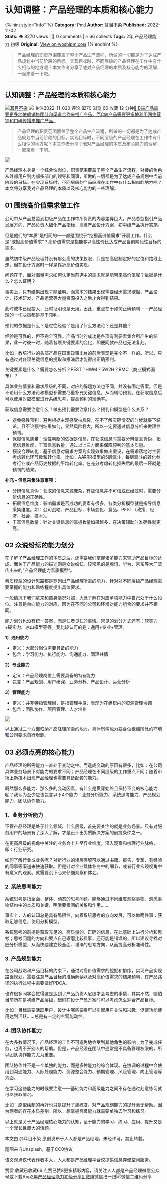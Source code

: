 # 认知调整：产品经理的本质和核心能力
{% hint style="info" %}
**Category:** Pmd
**Author:** [耳目不染](https://www.woshipm.com/u/931453)
**Published:** 2022-11-02  
**Stats:** 👁️ 8270 views | 💬 0 comments | ⭐ 66 collects
**Tags:** 2年,产品经理能力,初级
**Original:** [View on woshipm.com](https://www.woshipm.com/pmd/5664438.html)
{% endhint %}
> 产品经理的职责范围覆盖了整个产品生产流程，所做的一切都是为了达成产品规划中当前阶段的目标。实现目标时，不同层级的产品经理在工作中有什么相似的地方呢？本文作者分享了他对产品经理的本质及核心能力的理解，一起来看一下吧。

---

## 认知调整：产品经理的本质和核心能力

[![](https://static.woshipm.com/view/woshipm_api_def_20231230172052_7108.png?imageView2/1/w/72/h/72/q/100)](https://www.woshipm.com/u/931453)[耳目不染](https://www.woshipm.com/u/931453) ![](https://static.woshipm.com/tag/1101_1@2x.png) 关注2022-11-020 评论 8270 浏览 66 收藏 12 分钟[🔗 B端产品需要更多地依赖销售团队和渠道合作来推广产品，而C端产品需要更多地利用网络营销和口碑传播来推广产品..](https://ke.qidianla.com/courses/bcpm)

> 产品经理的职责范围覆盖了整个产品生产流程，所做的一切都是为了达成产品规划中当前阶段的目标。实现目标时，不同层级的产品经理在工作中有什么相似的地方呢？本文作者分享了他对产品经理的本质及核心能力的理解，一起来看一下吧。

![](https://image.woshipm.com/wp-files/2022/11/yA1rdajXLPQ5ToxMJdOB.png)

产品经理本身是一个综合性岗位，职责范围覆盖了整个产品生产流程，对接的角色从外部用户到内部多部门的领导和同事，所做的一切都是为了达成产品规划中当前阶段的目标。在实现目标时，不同层级的产品经理在工作中有什么相似的地方呢？本文将分享我对产品经理的本质以及核心能力的一些理解。

## 01 围绕高价值需求做工作

公司中从产品总监到初级产品在工作中所负责的内容差异巨大，产品总监指引产品发展方向、产品负责人细化产品指标，高级产品设计方案，初中级产品执行实施。

但是他们的“本质”是相同的——都是围绕于“挖掘高价值需求”开展工作。什么是“挖掘高价值需求”？高价值需求是指能够以高性价比达成产品当前阶段性目标的需求。

虽然初中级产品经理并没有那么高的决策权限，只是在高层制定好的定位和路线上走，但在设计方案时一样是靠近高价值实现。

问题在于，面对海量需求如何认定当前选中的需求就是能带来高价值呢？依据是什么？怎么证明？

事实上，只有结果出现才能证明。而需求的结果出现需要经历需求挖掘、产品设计、技术研发、产品运营等大量资源投入之后才会得到结果。

此时成本已经投入，此时证明也是无用。因此，重点在于如何正确预判——产品经理的一切决策都是基于预判。

预判的依据是什么？是过往经验？是用了什么方法论？还是其他？

经验是可靠的，但不完全可靠。产品当时的成功是各项有利要素集合所产生的结果，此一时彼一时，随着各项关键要素的变化，即便同款产品也无法复刻。

比如：教培行业的头部产品在国家政策出台的前后表现是完全不一样的。所以，只有通过对各项关键信息的提取和推演后才能得出正确预判。

关键要素是什么？需要怎么分析？PEST？HWM？5W2H？BMC（商业模式画布）？

具体业务情景和需求层级的不同，对应的解题方法也不同，并没有固定答案。但是不论用什么方法论和模型都需要尽量补充关键信息，从而辅助预判。在获取信息后可以使用对应模型进行系统思考，提高预判的准确率。

获取信息需要注意什么？做出预判需要注意什么？预判和模型是什么关系？

*   避免感性预判：避免根据主观感受拍脑袋，在不了解实际情况的时候就妄下结论。且不论预判结果如何，显然风险极大，所以一定要通过信息分析来做理性预判。
*   保障信息质量：理性判断的依据是信息，在获取信息时需要分辨信息真伪、拓宽信息维度、丰富信息数量，通过以上三方面来保障预判的基本质量。
*   预设合理转化：基于信息对需求方案的实现效果做出假设，在需求落地时主要考虑转化环节数和转化率。比如：AARRR模型的5层漏斗，每层漏斗的转化参考行业或产品历史数据的平均转化率。在充分考虑转化损失后的最后一环就是预判的结果。

**补充 – 信息采集注意事项：**

*   分辨信息真伪：获取的信息来源庞杂，有些信息并不可信或已经过时，需要分辨信息的正确性。
*   拓展信息维度：影响需求是否成功的要素有很多，各类分析模型就是指导信息采集维度。如：公司战略、产品目标、市场变化、竞品、PEST（政策、经济、社会、技术）。
*   丰富信息数量：针对关键信息的掌握数量如果越多，在决策辅助时准确性就更高。

## 02 众说纷纭的能力划分

在了解了产品经理工作的本质之后，还需要我们掌握诸多能力来辅助产品目标的达成，而关于产品能力的描述则是众说纷纭。较常见的是腾讯、华为、京东等大厂流传出来的“产品经理能力素质模型”。

素质模型的设计思路都是罗列出产品经理所需的能力，针对对不同层级产品经理需要掌握的能力和熟练程度提出具体要求。

一般情况下我们拿来和自身情况对照，大概了解在对应单项能力中自己处于什么段位。注意是单向能力的对应，因为在不同的公司和环境对能力组合的要求并不相同。

能力划分也没有统一答案，而是仁者见仁的事情。常见的划分方式还有：软实力+硬实力、冰山模型等等。我比较认可的是：通用+专业+管理。

**1）通用能力**

*   定义：大部分岗位需要具备的能力
*   包含：学习能力、执行能力、沟通能力、同理共情

**2）专业能力**

*   定义：产品经理岗位上需要具备的特有能力
*   包含：产品规划、用户研究、业务分析、产品设计、运营分析

**3）管理能力**

*   定义：并非特指管理岗，是指管理手段，表现为在组织内的资源管理协调
*   包含：团队协作、项目管理、人才培养

![](https://image.woshipm.com/wp-files/2022/11/Ui3cwqU57QgRP3XZJkTS.png)

以上通过三个方面归纳产品经理所需的能力，具体所需能力要各位根据所处的环境和公司要求自行增删。

## 03 必须点亮的核心能力

产品经理的所需能力一直处于变动之中。而造成变动的原因有很多，比如：在公司具体业务场景下对能力的要求不同；产品经理在不同层级的工作重点不同；随着市场上新技术出现产品经理也需要具备配套的能力。

既然那么多能力、那么多的变动因素，有什么是贯穿始终且保持不变的核心能力呢？我认为至少应该包含以下4个能力：业务分析能力、系统思考能力、产品规划能力、团队协作能力。

### 1、业务分析能力

不管产品经理是处于什么领域、什么层级，首先要关注的就是业务场景。只有对服务用户的场景有了深入了解，才是设计出优质解决方案的前提条件之一。

在更高层级的视角中关注的业务会上升至行业维度，深入观察和梳理行业脉络，即：行业研究。

如何了解行业或业务呢？对新行业的浅层理解可以通过书籍、报告、专家、有经验的同事等渠道来快速获取。但是针对企业具体业务中的细节，或者行业宏观视角中有意义的观察。就需要沉下心来仔细观察和体会。

### 2\. 系统思考能力

系统思考是指全面、整体、动态的思考问题。能够通过不同维度观察事物、洞悉事物结构中的本质和关键、明晰要素间的关系和作用……

事实上，人的认知总是具有局限性，向着系统思考的方向发展，可以做两件事：获取足够信息，使用分析模型。

系统思考的前提是获取充足的、高质量的、正确的信息，在此基础上进行分析和思考；思考问题的方向和要点自己琢磨比较费事，还可能是错误的，所以建议寻找对应分析模型，从而快速建立较全面、准确的思考方向，从而提高分析准确性。

### 3\. 产品规划能力

在公司战略和产品目标的约束下，通过对高价值需求的挖掘和排序，实现产品实现路径规划。需要注意产品目标的准确解读以及对高价值需求的结果预判，在产品路径的执行过程中需要做好PDCA。

也许很多同学会觉得这是达到了产品负责人层级才会考虑的事情，其实不然，哪怕当前所在是初级产品层级，起码在设计产品方案时可以考虑怎么迎合产品目标。

比如：目标需要活跃用户，设计中哪些要素可以引起用户关注和兴趣，促使功能使用达到活跃……总是有一定的主观能动性。

### 4\. 团队协作能力

在大多数情况下，产品经理的工作不可避免地会受到其他角色的影响；为了完成任务，也离不开别人的帮助。但是，产品经理在团队中通常是不具备管理权限的，所以团队协作能力尤为重要。

团队协作并不是一个单独的能力，而是多种能力的综合体现。在协调的过程中会使用到沟通能力、人际处理能力、资源整合能力、预期管理、风险管理、向上管理等方面。

在学习这些能力的时候要注意——基础能力和高级能力之间不存在通过刻意练习就可以获取情况。

比如：原型绘制的再好也只是提升了熟练度，对产品规划能力的提升毫无帮助。因为两者的存在本质差别。所以，想掌握高级能力就需要单独去学习和练习。

以上就是关于产品经理核心能力的认知，至于能力的学习、练习、应用、提升又是一个漫长且庞大的话题。

本文由 @耳目不染 原创发布于人人都是产品经理。未经许可，禁止转载。

题图来自Unsplash，基于CC0协议

该文观点仅代表作者本人，人人都是产品经理平台仅提供信息存储空间服务。

赞赏 收藏已收藏66 点赞已赞8更多精彩内容，请关注人人都是产品经理微信公众号或下载App[2年](https://www.woshipm.com/tag/2%e5%b9%b4)[产品经理能力](https://www.woshipm.com/tag/%e4%ba%a7%e5%93%81%e7%bb%8f%e7%90%86%e8%83%bd%e5%8a%9b)[初级](https://www.woshipm.com/tag/%e5%88%9d%e7%ba%a7)[分享到微博](https://service.weibo.com/share/share.php?appkey=2775287854&title=认知调整：产品经理的本质和核心能力&url=https://www.woshipm.com/pmd/5664438.html&pic=https://image.woshipm.com/wp-files/2022/11/yA1rdajXLPQ5ToxMJdOB.png)微信扫一扫![微信二维码](https://api.pwmqr.com/qrcode/create/?url=https://www.woshipm.com/pmd/5664438.html)分享